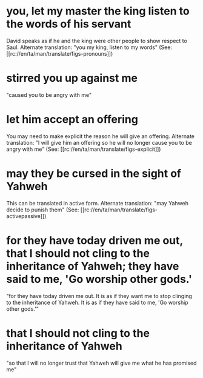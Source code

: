 # you, let my master the king listen to the words of his servant

David speaks as if he and the king were other people to show respect to Saul. Alternate translation: "you my king, listen to my words" (See: [[rc://en/ta/man/translate/figs-pronouns]])

# stirred you up against me

"caused you to be angry with me"

# let him accept an offering

You may need to make explicit the reason he will give an offering. Alternate translation: "I will give him an offering so he will no longer cause you to be angry with me" (See: [[rc://en/ta/man/translate/figs-explicit]])

# may they be cursed in the sight of Yahweh

This can be translated in active form. Alternate translation: "may Yahweh decide to punish them" (See: [[rc://en/ta/man/translate/figs-activepassive]])

# for they have today driven me out, that I should not cling to the inheritance of Yahweh; they have said to me, 'Go worship other gods.'

"for they have today driven me out. It is as if they want me to stop clinging to the inheritance of Yahweh. It is as if they have said to me, 'Go worship other gods.'"

# that I should not cling to the inheritance of Yahweh

"so that I will no longer trust that Yahweh will give me what he has promised me"

